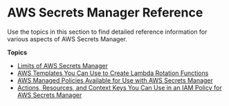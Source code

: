 # AWS Secrets Manager Reference<a name="reference"></a>

Use the topics in this section to find detailed reference information for various aspects of AWS Secrets Manager\.

**Topics**
+ [Limits of AWS Secrets Manager](reference_limits.md)
+ [AWS Templates You Can Use to Create Lambda Rotation Functions](reference_available-rotation-templates.md)
+ [AWS Managed Policies Available for Use with AWS Secrets Manager](reference_available-policies.md)
+ [Actions, Resources, and Context Keys You Can Use in an IAM Policy for AWS Secrets Manager](reference_iam-permissions.md)